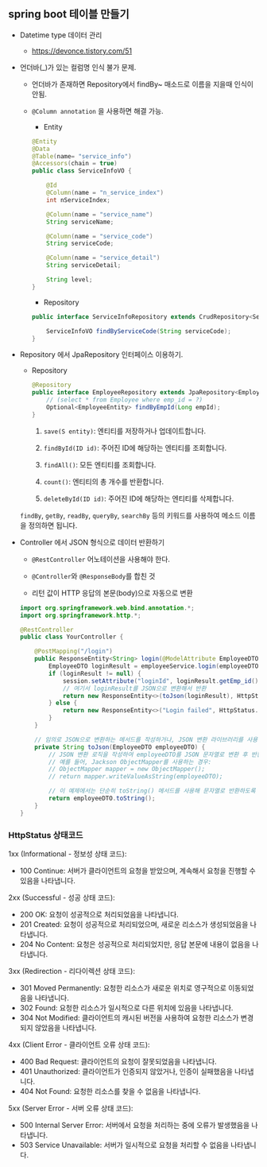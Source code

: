 ## spring boot 테이블 만들기

- Datetime type 데이터 관리
  - https://devonce.tistory.com/51



- 언더바(_)가 있는 컬럼명 인식 불가 문제.

  - 언더바가 존재하면 Repository에서 findBy~ 매소드로 이름을 지을때 인식이 안됨.

  - `@Column annotation` 을 사용하면 해결 가능.

    - Entity

    ```java
    @Entity
    @Data
    @Table(name= "service_info")
    @Accessors(chain = true)
    public class ServiceInfoVO {
    
        @Id
        @Column(name = "n_service_index")
        int nServiceIndex;
    
        @Column(name = "service_name")
        String serviceName;
    
        @Column(name = "service_code")
        String serviceCode;
    
        @Column(name = "service_detail")
        String serviceDetail;
    
        String level;
    }
    ```

    - Repository

    ```java
    public interface ServiceInfoRepository extends CrudRepository<ServiceInfoVO, Long> {
    
        ServiceInfoVO findByServiceCode(String serviceCode);
    }
    ```



- Repository 에서 JpaRepository 인터페이스 이용하기.

  - Repository

    ```java
    @Repository
    public interface EmployeeRepository extends JpaRepository<EmployeeEntity, Long> {
        // (select * from Employee where emp_id = ?)
        Optional<EmployeeEntity> findByEmpId(Long empId);
    }
    ```

    1. `save(S entity)`: 엔티티를 저장하거나 업데이트합니다.

    2. `findById(ID id)`: 주어진 ID에 해당하는 엔티티를 조회합니다.

    3. `findAll()`: 모든 엔티티를 조회합니다.

    4. `count()`: 엔티티의 총 개수를 반환합니다.

    5. `deleteById(ID id)`: 주어진 ID에 해당하는 엔티티를 삭제합니다.

       

  `findBy`, `getBy`, `readBy`, `queryBy`, `searchBy` 등의 키워드를 사용하여 메소드 이름을 정의하면 됩니다.



- Controller 에서 JSON 형식으로 데이터 반환하기

  - `@RestController` 어노테이션을 사용해야 한다.
  - `@Controller`와 `@ResponseBody`를 합친 것

  - 리턴 값이 HTTP 응답의 본문(body)으로 자동으로 변환

  ```java
  import org.springframework.web.bind.annotation.*;
  import org.springframework.http.*;
  
  @RestController
  public class YourController {
  
      @PostMapping("/login")
      public ResponseEntity<String> login(@ModelAttribute EmployeeDTO employeeDTO, HttpSession session) {
          EmployeeDTO loginResult = employeeService.login(employeeDTO);
          if (loginResult != null) {
              session.setAttribute("loginId", loginResult.getEmp_id());
              // 여기서 loginResult를 JSON으로 변환해서 반환
              return new ResponseEntity<>(toJson(loginResult), HttpStatus.OK);
          } else {
              return new ResponseEntity<>("Login failed", HttpStatus.UNAUTHORIZED);
          }
      }
  
      // 임의로 JSON으로 변환하는 메서드를 작성하거나, JSON 변환 라이브러리를 사용 (예: Jackson)
      private String toJson(EmployeeDTO employeeDTO) {
          // JSON 변환 로직을 작성하여 employeeDTO를 JSON 문자열로 변환 후 반환
          // 예를 들어, Jackson ObjectMapper를 사용하는 경우:
          // ObjectMapper mapper = new ObjectMapper();
          // return mapper.writeValueAsString(employeeDTO);
  
          // 이 예제에서는 단순히 toString() 메서드를 사용해 문자열로 반환하도록 가정합니다.
          return employeeDTO.toString();
      }
  }
  ```



### HttpStatus 상태코드

1xx (Informational - 정보성 상태 코드):

- 100 Continue: 서버가 클라이언트의 요청을 받았으며, 계속해서 요청을 진행할 수 있음을 나타냅니다.

2xx (Successful - 성공 상태 코드):

- 200 OK: 요청이 성공적으로 처리되었음을 나타냅니다.
- 201 Created: 요청이 성공적으로 처리되었으며, 새로운 리소스가 생성되었음을 나타냅니다.
- 204 No Content: 요청은 성공적으로 처리되었지만, 응답 본문에 내용이 없음을 나타냅니다.

3xx (Redirection - 리다이렉션 상태 코드):

- 301 Moved Permanently: 요청한 리소스가 새로운 위치로 영구적으로 이동되었음을 나타냅니다.
- 302 Found: 요청한 리소스가 일시적으로 다른 위치에 있음을 나타냅니다.
- 304 Not Modified: 클라이언트의 캐시된 버전을 사용하여 요청한 리소스가 변경되지 않았음을 나타냅니다.

4xx (Client Error - 클라이언트 오류 상태 코드):

- 400 Bad Request: 클라이언트의 요청이 잘못되었음을 나타냅니다.
- 401 Unauthorized: 클라이언트가 인증되지 않았거나, 인증이 실패했음을 나타냅니다.
- 404 Not Found: 요청한 리소스를 찾을 수 없음을 나타냅니다.

5xx (Server Error - 서버 오류 상태 코드):

- 500 Internal Server Error: 서버에서 요청을 처리하는 중에 오류가 발생했음을 나타냅니다.
- 503 Service Unavailable: 서버가 일시적으로 요청을 처리할 수 없음을 나타냅니다.



















